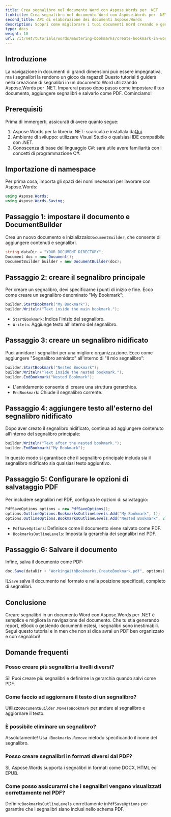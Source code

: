 ```yaml
---
title: Crea segnalibro nel documento Word con Aspose.Words per .NET
linktitle: Crea segnalibro nel documento Word con Aspose.Words per .NET
second_title: API di elaborazione dei documenti Aspose.Words
description: Scopri come migliorare i tuoi documenti Word creando e gestendo segnalibri usando Aspose.Words per .NET. Questa guida tutorial passo dopo passo.
type: docs
weight: 10
url: /it/net/tutorials/words/mastering-bookmarks/create-bookmark-in-word-document/
---
```

## Introduzione

La navigazione in documenti di grandi dimensioni può essere impegnativa, ma i segnalibri la rendono un gioco da ragazzi! Questo tutorial ti guiderà nella creazione di segnalibri in un documento Word utilizzando Aspose.Words per .NET. Imparerai passo dopo passo come impostare il tuo documento, aggiungere segnalibri e salvarlo come PDF. Cominciamo!

## Prerequisiti

Prima di immergerti, assicurati di avere quanto segue:

1.  Aspose.Words per la libreria .NET: scaricala e installala da[Qui](https://releases.aspose.com/words/net/).
2. Ambiente di sviluppo: utilizzare Visual Studio o qualsiasi IDE compatibile con .NET.
3. Conoscenza di base del linguaggio C#: sarà utile avere familiarità con i concetti di programmazione C#.

## Importazione di namespace

Per prima cosa, importa gli spazi dei nomi necessari per lavorare con Aspose.Words:

```csharp
using Aspose.Words;
using Aspose.Words.Saving;
```

## Passaggio 1: impostare il documento e DocumentBuilder

 Crea un nuovo documento e inizializzalo`DocumentBuilder`, che consente di aggiungere contenuti e segnalibri.

```csharp
string dataDir = "YOUR DOCUMENT DIRECTORY";
Document doc = new Document();
DocumentBuilder builder = new DocumentBuilder(doc);
```

## Passaggio 2: creare il segnalibro principale

Per creare un segnalibro, devi specificarne i punti di inizio e fine. Ecco come creare un segnalibro denominato "My Bookmark":

```csharp
builder.StartBookmark("My Bookmark");
builder.Writeln("Text inside the main bookmark.");
```
- `StartBookmark`: Indica l'inizio del segnalibro.
- `Writeln`: Aggiunge testo all'interno del segnalibro.

## Passaggio 3: creare un segnalibro nidificato

Puoi annidare i segnalibri per una migliore organizzazione. Ecco come aggiungere "Segnalibro annidato" all'interno di "Il mio segnalibro":

```csharp
builder.StartBookmark("Nested Bookmark");
builder.Writeln("Text inside the nested bookmark.");
builder.EndBookmark("Nested Bookmark");
```
- L'annidamento consente di creare una struttura gerarchica. 
- `EndBookmark`: Chiude il segnalibro corrente.

## Passaggio 4: aggiungere testo all'esterno del segnalibro nidificato

Dopo aver creato il segnalibro nidificato, continua ad aggiungere contenuto all'interno del segnalibro principale:

```csharp
builder.Writeln("Text after the nested bookmark.");
builder.EndBookmark("My Bookmark");
```
In questo modo si garantisce che il segnalibro principale includa sia il segnalibro nidificato sia qualsiasi testo aggiuntivo.

## Passaggio 5: Configurare le opzioni di salvataggio PDF

Per includere segnalibri nel PDF, configura le opzioni di salvataggio:

```csharp
PdfSaveOptions options = new PdfSaveOptions();
options.OutlineOptions.BookmarksOutlineLevels.Add("My Bookmark", 1);
options.OutlineOptions.BookmarksOutlineLevels.Add("Nested Bookmark", 2);
```
- `PdfSaveOptions`: Definisce come il documento viene salvato come PDF.
- `BookmarksOutlineLevels`: Imposta la gerarchia dei segnalibri nel PDF.

## Passaggio 6: Salvare il documento

Infine, salva il documento come PDF:

```csharp
doc.Save(dataDir + "WorkingWithBookmarks.CreateBookmark.pdf", options);
```
 IL`Save` salva il documento nel formato e nella posizione specificati, completo di segnalibri.

## Conclusione

Creare segnalibri in un documento Word con Aspose.Words per .NET è semplice e migliora la navigazione del documento. Che tu stia generando report, eBook o gestendo documenti estesi, i segnalibri sono inestimabili. Segui questo tutorial e in men che non si dica avrai un PDF ben organizzato e con segnalibri!

## Domande frequenti

### Posso creare più segnalibri a livelli diversi?
Sì! Puoi creare più segnalibri e definirne la gerarchia quando salvi come PDF.

### Come faccio ad aggiornare il testo di un segnalibro?
 Utilizzo`DocumentBuilder.MoveToBookmark` per andare al segnalibro e aggiornare il testo.

### È possibile eliminare un segnalibro?
 Assolutamente! Usa il`Bookmarks.Remove` metodo specificando il nome del segnalibro.

### Posso creare segnalibri in formati diversi dal PDF?
Sì, Aspose.Words supporta i segnalibri in formati come DOCX, HTML ed EPUB.

### Come posso assicurarmi che i segnalibri vengano visualizzati correttamente nel PDF?
 Definire`BookmarksOutlineLevels` correttamente in`PdfSaveOptions` per garantire che i segnalibri siano inclusi nello schema PDF.
